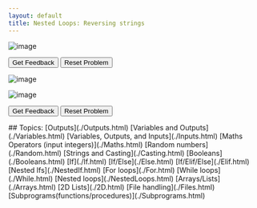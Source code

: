 ```yaml
---
layout: default
title: Nested Loops: Reversing strings
---
```



![image](https://user-images.githubusercontent.com/68385109/226176381-ce385f00-26d0-4e7f-8cc4-561104227159.png)




<div id="0-sortableTrash" class="sortable-code"></div> 
<div id="0-sortable" class="sortable-code"></div> 
<div style="clear:both;"></div> 
<p> 
    <input id="0-feedbackLink" value="Get Feedback" type="button" /> 
    <input id="0-newInstanceLink" value="Reset Problem" type="button" /> 
</p> 
<script type="text/javascript"> 
(function(){
  var initial = "run = &quot;True&quot;\n" +
    "$$toggle::while::for::LOOP$$ (run != &quot;&quot;):\n" +
    "  run = input(&quot;I can reverse any word you enter: &quot;)\n" +
    "  reverseWord = &quot;&quot; \n" +
    "  $$toggle::while::for::LOOP$$ i in range(len(run), 0, -1):\n" +
    "   reverseWord += run[i-1]\n" +
    "  print(reverseWord)";
  var parsonsPuzzle = new ParsonsWidget({
    "sortableId": "0-sortable",
    "max_wrong_lines": 0,
    "grader": ParsonsWidget._graders.VariableCheckGrader,
    "exec_limit": 2500,
    "can_indent": true,
    "x_indent": 50,
    "lang": "en",
    "show_feedback": true,
    "vartests": [
        {
            "message": "Checking correct iteration keyword",
            "initcode": "",
            "code": "",
            "variables": {}
        },
        {
            "message": "Checking correct iteration keyword",
            "initcode": "",
            "code": "",
            "variables": {}
        }
    ]
  });
  parsonsPuzzle.init(initial);
  parsonsPuzzle.shuffleLines();
  $("#0-newInstanceLink").click(function(event){ 
      event.preventDefault(); 
      parsonsPuzzle.shuffleLines(); 
  }); 
  $("#0-feedbackLink").click(function(event){ 
      event.preventDefault(); 
      parsonsPuzzle.getFeedback(); 
  }); 
})(); 
</script>

![image](https://user-images.githubusercontent.com/68385109/216830541-e6e4b465-7eab-4705-8750-339fec0948bd.png)

![image](https://user-images.githubusercontent.com/68385109/216830477-526c1c28-bb21-4ed4-a693-9a61724f719a.png)
<div id="1-sortableTrash" class="sortable-code"></div> 
<div id="1-sortable" class="sortable-code"></div> 
<div style="clear:both;"></div> 
<p> 
    <input id="1-feedbackLink" value="Get Feedback" type="button" /> 
    <input id="1-newInstanceLink" value="Reset Problem" type="button" /> 
</p> 
<script type="text/javascript"> 
(function(){
  var initial = "#These are arrays that can hold more than one value. If a variable is like a box, an array is a row of boxes.\n" +
    "students = [ &quot;John&quot;, &quot;Bill&quot;, &quot;Pete&quot;, &quot;Dave&quot; ]\n" +
    "subjects = [ &quot;English&quot;, &quot;Music&quot;, &quot;Computer Science&quot;, &quot;Art&quot; ]\n" +
    "#Output all students with all subjects. x student is good at x subject\n" +
    "for student in students:\n" +
    "  for subject in subjects:\n" +
    "        print(student + &quot; is good at &quot; + subject)";
  var parsonsPuzzle = new ParsonsWidget({
    "sortableId": "1-sortable",
    "max_wrong_lines": 10,
    "grader": ParsonsWidget._graders.LineBasedGrader,
    "exec_limit": 2500,
    "can_indent": true,
    "x_indent": 50,
    "lang": "en",
    "show_feedback": true,
    "trashId": "1-sortableTrash"
  });
  parsonsPuzzle.init(initial);
  parsonsPuzzle.shuffleLines();
  $("#1-newInstanceLink").click(function(event){ 
      event.preventDefault(); 
      parsonsPuzzle.shuffleLines(); 
  }); 
  $("#1-feedbackLink").click(function(event){ 
      event.preventDefault(); 
      parsonsPuzzle.getFeedback(); 
  }); 
})(); 
</script>
## Topics:
[Outputs](./Outputs.html)
[Variables and Outputs](./Variables.html)
[Variables, Outputs, and Inputs](./Inputs.html)
[Maths Operators (input integers)](./Maths.html)
[Random numbers](./Random.html)
[Strings and Casting](./Casting.html)
[Booleans](./Booleans.html)
[If](./If.html)
[If/Else](./Else.html)
[If/Elif/Else](./Elif.html)
[Nested Ifs](./NestedIf.html)
[For loops](./For.html)
[While loops](./While.html)
[Nested loops](./NestedLoops.html)
[Arrays/Lists](./Arrays.html)
[2D Lists](./2D.html)
[File handling](./Files.html)
[Subprograms(functions/procedures)](./Subprograms.html)

